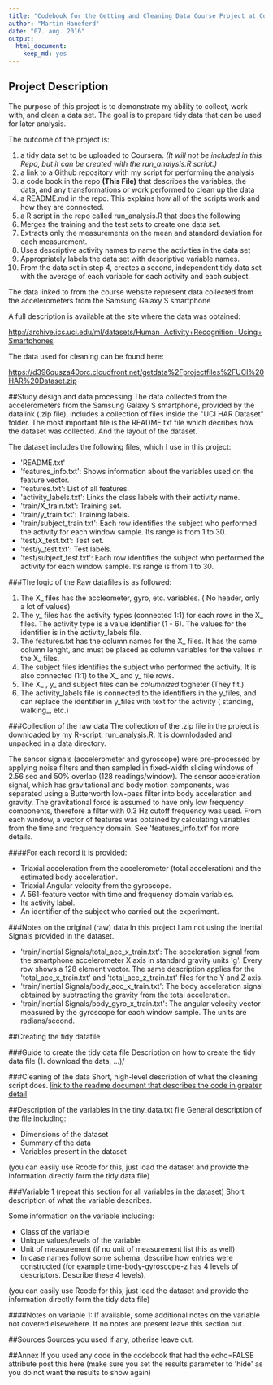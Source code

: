 ```yaml
---
title: "Codebook for the Getting and Cleaning Data Course Project at Coursera"
author: "Martin Haneferd"
date: "07. aug. 2016"
output:
  html_document:
    keep_md: yes
---
```


## Project Description

The purpose of this project is to demonstrate my ability to collect, work with, and clean a data set.
The goal is to prepare tidy data that can be used for later analysis. 

The outcome of the project is:

1. a tidy data set to be uploaded to Coursera. *(It will not be included in this Repo, but it can be created with the run_analysis.R script.)*
2. a link to a Github repository with my script for performing the analysis
3. a code book in the repo **(This File)** that describes the variables, the data, and any transformations or work performed to clean up the data
4. a README.md in the repo. This explains how all of the scripts work and how they are connected.
5. a R script in the repo called run_analysis.R that does the following
  1. Merges the training and the test sets to create one data set.
  2. Extracts only the measurements on the mean and standard deviation for each measurement.
  3. Uses descriptive activity names to name the activities in the data set
  4. Appropriately labels the data set with descriptive variable names.
  5. From the data set in step 4, creates a second, independent tidy data set with the average of each variable for each activity and each subject.

The data linked to from the course website represent data collected from the accelerometers from the Samsung Galaxy S smartphone

A full description is available at the site where the data was obtained:

http://archive.ics.uci.edu/ml/datasets/Human+Activity+Recognition+Using+Smartphones

The data used for cleaning can be found here:

https://d396qusza40orc.cloudfront.net/getdata%2Fprojectfiles%2FUCI%20HAR%20Dataset.zip

##Study design and data processing
The data collected from the accelerometers from the Samsung Galaxy S smartphone, provided by the datalink (.zip file), includes a collection of files inside the "UCI HAR Dataset" folder. 
The most important file is the README.txt file which decribes how the dataset was collected. And the layout of the dataset.

The dataset includes the following files, which I use in this project:

- 'README.txt'
- 'features_info.txt': Shows information about the variables used on the feature vector.
- 'features.txt': List of all features.
- 'activity_labels.txt': Links the class labels with their activity name.
- 'train/X_train.txt': Training set.
- 'train/y_train.txt': Training labels.
- 'train/subject_train.txt': Each row identifies the subject who performed the activity for each window sample. Its range is from 1 to 30. 
- 'test/X_test.txt': Test set.
- 'test/y_test.txt': Test labels.
- 'test/subject_test.txt': Each row identifies the subject who performed the activity for each window sample. Its range is from 1 to 30.

###The logic of the Raw datafiles is as followed:

1. The X_ files has the accleometer, gyro, etc. variables. ( No header, only a lot of values)
2. The y_ files has the activity types (connected 1:1) for each rows in the X_ files. The activity type is a value identifier (1 - 6). The values for the identifier is in the activity_labels file.
3. The features.txt has the column names for the X_ files. It has the same column lenght, and must be placed as column variables for the values in the X_ files.
4. The subject files identifies the subject who performed the activity. It is also connected (1:1) to the X_ and y_ file rows.
5. The X_ , y_ and subject files can be *columnized* togheter (They fit.)
6. The activity_labels file is connected to the identifiers in the y_files, and can replace the identifier in y_files with text for the activity ( standing, walking_, etc.) 

###Collection of the raw data
The collection of the .zip file in the project is downloaded by my R-script, run_analysis.R. It is downlodaded and unpacked in a data directory.

The sensor signals (accelerometer and gyroscope) were pre-processed by applying noise filters and then sampled in fixed-width sliding windows of 2.56 sec and 50% overlap (128 readings/window). The sensor acceleration signal, which has gravitational and body motion components, was separated using a Butterworth low-pass filter into body acceleration and gravity. The gravitational force is assumed to have only low frequency components, therefore a filter with 0.3 Hz cutoff frequency was used. From each window, a vector of features was obtained by calculating variables from the time and frequency domain. See 'features_info.txt' for more details. 

####For each record it is provided:

- Triaxial acceleration from the accelerometer (total acceleration) and the estimated body acceleration.
- Triaxial Angular velocity from the gyroscope. 
- A 561-feature vector with time and frequency domain variables. 
- Its activity label. 
- An identifier of the subject who carried out the experiment.

###Notes on the original (raw) data 
In this project I am not using the Inertial Signals provided in the dataset.

- 'train/Inertial Signals/total_acc_x_train.txt': The acceleration signal from the smartphone accelerometer X axis in standard gravity units 'g'. Every row shows a 128 element vector. The same description applies for the 'total_acc_x_train.txt' and 'total_acc_z_train.txt' files for the Y and Z axis. 
- 'train/Inertial Signals/body_acc_x_train.txt': The body acceleration signal obtained by subtracting the gravity from the total acceleration. 
- 'train/Inertial Signals/body_gyro_x_train.txt': The angular velocity vector measured by the gyroscope for each window sample. The units are radians/second. 

##Creating the tidy datafile

###Guide to create the tidy data file
Description on how to create the tidy data file (1. download the data, ...)/

###Cleaning of the data
Short, high-level description of what the cleaning script does. [link to the readme document that describes the code in greater detail]()

##Description of the variables in the tiny_data.txt file
General description of the file including:
 - Dimensions of the dataset
 - Summary of the data
 - Variables present in the dataset

(you can easily use Rcode for this, just load the dataset and provide the information directly form the tidy data file)

###Variable 1 (repeat this section for all variables in the dataset)
Short description of what the variable describes.

Some information on the variable including:
 - Class of the variable
 - Unique values/levels of the variable
 - Unit of measurement (if no unit of measurement list this as well)
 - In case names follow some schema, describe how entries were constructed (for example time-body-gyroscope-z has 4 levels of descriptors. Describe these 4 levels). 

(you can easily use Rcode for this, just load the dataset and provide the information directly form the tidy data file)

####Notes on variable 1:
If available, some additional notes on the variable not covered elsewehere. If no notes are present leave this section out.

##Sources
Sources you used if any, otherise leave out.

##Annex
If you used any code in the codebook that had the echo=FALSE attribute post this here (make sure you set the results parameter to 'hide' as you do not want the results to show again)
